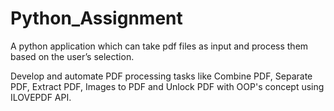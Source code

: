 # Python_Assignment
 A python application which can take pdf files as input and process them based on the user’s selection.

Develop and automate PDF processing tasks like Combine PDF, Separate PDF, Extract PDF, Images to PDF and Unlock PDF with OOP's concept using ILOVEPDF API.

